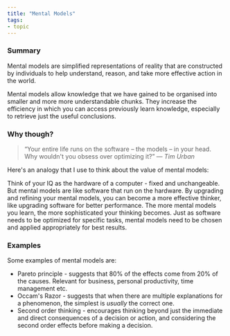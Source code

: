 ```yaml
---
title: "Mental Models"
tags:
- topic
---
```


### Summary

Mental models are simplified representations of reality that are constructed
by individuals to help understand, reason, and take more effective action in
the world.

Mental models allow knowledge that we have gained to be organised into
smaller and more more understandable chunks. They increase the
efficiency in which you can access previously learn knowledge, especially
to retrieve just the useful conclusions.

### Why though?

> “Your entire life runs on the software – the models – in your head. Why wouldn't you obsess over optimizing it?” — _Tim Urban_

Here's an analogy that I use to think about the value of mental models:

Think of your IQ as the hardware of a computer - fixed and unchangeable.
But mental models are like software that run on the hardware. By upgrading
and refining your mental models, you can become a more effective thinker,
like upgrading software for better performance. The more mental models you
learn, the more sophisticated your thinking becomes. Just as software
needs to be optimized for specific tasks, mental models need to be chosen
and applied appropriately for best results.

### Examples

Some examples of mental models are:
- Pareto principle - suggests that 80% of the effects come from 20% of the
causes. Relevant for business, personal productivity,
time management etc.
- Occam's Razor - suggests that when there are multiple explanations for a
phenomenon, the simplest is *usually* the correct one.
- Second order thinking - encourages thinking beyond just the immediate
and direct consequences of a decision or action, and considering the second
order effects before making a decision.